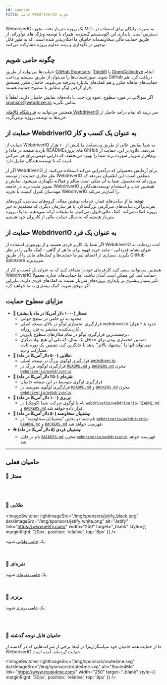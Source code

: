 ```yaml
---
id: sponsor
title: حامی WebdriverIO شوید
---
```


WebdriverIO، یک پروژه متن‌باز تحت مجوز MIT، به صورت رایگان برای استفاده در دسترس است. پایداری این اکوسیستم گسترده، همراه با توسعه ویژگی‌های نوآورانه، از طریق حمایت مالی سخاوتمندانه حامیان ما امکان‌پذیر شده است، که به طور قابل توجهی در نگهداری و رشد مداوم پروژه مشارکت می‌کنند.

## چگونه حامی شویم
حمایت‌ها می‌توانند از طریق [GitHub Sponsors](https://github.com/sponsors/webdriverio)، [Tidelift](enterprise) یا [OpenCollective](https://opencollective.com/webdriverio) انجام شوند. صورتحساب‌ها را می‌توان از طریق سیستم پرداخت GitHub دریافت کرد. هم حمایت‌های ماهانه مکرر و هم کمک‌های یک‌باره پذیرفته می‌شوند. حامیان مکرر مستحق قرار گرفتن لوگو مطابق با سطوح حمایت هستند.

اگر سوالاتی در مورد سطوح، نحوه پرداخت، یا داده‌های نمایش حامیان دارید، لطفاً با [sponsor@webdriver.io](mailto:sponsor@webdriver.io) تماس بگیرید.

همچنین می‌توانید به [فروشگاه کالاهای WebdriverIO](https://shop.webdriver.io/) سر بزنید که تمام درآمد حاصل از خریدها به توسعه پروژه برمی‌گردد.

## حمایت از WebdriverIO به عنوان یک کسب و کار
حمایت از WebdriverIO به شما نمایش عالی از طریق وب‌سایت ما (بیش از ۶۰ هزار بازدید صفحه در ماه) و README‌های پروژه GitHub می‌دهد. علاوه بر این، حمایت از نرم‌افزار متن‌باز شهرت برند شما را بهبود می‌بخشد، که دارایی مهمی برای هر شرکتی است که با توسعه‌دهندگان تعامل دارد.

اگر از WebdriverIO برای آزمایش محصولی که درآمدزایی می‌کند استفاده می‌کنید، از نظر تجاری حمایت از توسعه WebdriverIO منطقی است: این اطمینان می‌دهد که پروژه‌ای که محصول شما به آن متکی است سالم و فعالانه نگهداری می‌شود. نمایش و تصویر مثبت برند در جامعه WebdriverIO همچنین جذب و استخدام توسعه‌دهندگان و مهندسان کنترل کیفیت با تجربه WebdriverIO را آسان‌تر می‌کند.

__توجه:__ ما از سایت‌های قمار، خدمات نوشتن مقاله، گروه‌های سیاسی، گروه‌های نفرت‌پراکن، سایت‌های سرگرمی بزرگسالان، یا هر سازمان دیگری که معتقدیم به خیر پروژه کمک نمی‌کند، کمک مالی قبول نمی‌کنیم. ما تبلیغات ارائه نمی‌دهیم، ما یک پروژه متن‌باز هستیم که به دنبال حمایت مالی از کاربران خود هستیم.

## حمایت از WebdriverIO به عنوان یک فرد
اگر شما یک کاربر فردی هستید و از بهره‌وری استفاده از WebdriverIO لذت برده‌اید، به عنوان نشانه قدردانی - مانند خرید قهوه برای ما هر از گاهی - کمک مالی را در نظر بگیرید. بسیاری از اعضای تیم ما حمایت‌ها و کمک‌های مالی را از طریق GitHub Sponsors می‌پذیرند.

همچنین می‌توانید سعی کنید کارفرمای خود را متقاعد کنید که به عنوان یک کسب و کار از WebdriverIO حمایت کند. این ممکن است آسان نباشد، اما حمایت‌های تجاری معمولاً تأثیر بسیار بیشتری بر پایداری پروژه‌های متن‌باز نسبت به کمک‌های فردی دارند، بنابراین اگر موفق شوید، کمک بیشتری به ما خواهید کرد.

## مزایای سطوح حمایت

- __💎 ممتاز (۱۰۰۰ دلار آمریکا در ماه یا بیشتر):__
  - محدود به دو حامی در سطح جهانی
  - قرارگیری انحصاری لوگو در بالای صفحه اصلی webdriver.io (حدود ۲.۸ هزار بازدیدکننده منحصر به فرد روزانه).
  - برجسته‌ترین قرارگیری لوگو در تمام مکان‌های سطوح پایین‌تر.
  - تضمین انحصاری بودن برای حداقل یک سال، که طی آن هیچ نهاد دیگری نمی‌تواند آنها را "پیشنهاد بالاتر" بدهد یا جایگزین کند، تضمین یک دوره ثابت مشارکت و دید.
- __🥇 طلایی (۵۰۰ دلار آمریکا در ماه):__
  - قرارگیری لوگوی بزرگ در صفحه اصلی [webdriver.io](https://webdriver.io/)
  - قرارگیری لوگوی بزرگ در [`README.md`](https://github.com/webdriverio/webdriverio/blob/main/README.md) و [`BACKERS.md`](https://github.com/webdriverio/webdriverio/blob/main/BACKERS.md) مخزن [`webdriverio/webdriverio`](https://github.com/webdriverio/webdriverio).
- __🥈 نقره‌ای (۲۵۰ دلار آمریکا در ماه):__
  - قرارگیری لوگوی متوسط در این صفحه حامیان
  - قرارگیری لوگوی متوسط در [`README.md`](https://github.com/webdriverio/webdriverio/blob/main/README.md) و [`BACKERS.md`](https://github.com/webdriverio/webdriverio/blob/main/BACKERS.md) مخزن [`webdriverio/webdriverio`](https://github.com/webdriverio/webdriverio).
- __🥉 برنزی (۱۰۰ دلار آمریکا در ماه):__
  - نام یا لوگوی شرکت شما (کوچک) در [`webdriverio/webdriverio`](https://github.com/webdriverio/webdriverio)، [`README.md`](https://github.com/webdriverio/webdriverio/blob/main/README.md) و [`BACKERS.md`](https://github.com/webdriverio/webdriverio/blob/main/BACKERS.md) قرار داده خواهد شد.
- __🍺 پشتیبان سخاوتمند (۵۰ دلار آمریکا در ماه):__
  - نام شما در بخش "پشتیبانان سخاوتمند" در [`webdriverio/webdriverio`](https://github.com/webdriverio/webdriverio)، [`README.md`](https://github.com/webdriverio/webdriverio/blob/main/README.md) و [`BACKERS.md`](https://github.com/webdriverio/webdriverio/blob/main/BACKERS.md) فهرست خواهد شد.
- __☕️ پشتیبان فردی (۵ دلار آمریکا در ماه):__
  - نام در فایل [`BACKERS.md`](https://github.com/webdriverio/webdriverio/blob/main/BACKERS.md) مخزن [`webdriverio/webdriverio`](https://github.com/webdriverio/webdriverio) فهرست خواهد شد.

---

## حامیان فعلی

### 💎 ممتاز

<ImageSwitcher
    lightImageSrc="/img/sponsors/browserstack_black.svg"
    darkImageSrc="/img/sponsors/browserstack_white.svg"
    alt="BrowserStack"
    target="_blank"
    link="https://www.browserstack.com/automation-webdriverio"
/>

<br />
<br />

### 🥇 طلایی

<ImageSwitcher
    lightImageSrc="/img/sponsors/jetify_black.png"
    darkImageSrc="/img/sponsors/jetify_white.png"
    alt="Jetify"
    link="https://www.jetify.com/"
    width="250"
    target="_blank"
    style={{ marginRight: '20px', position: 'relative', top: '8px' }}
/>

<ImageSwitcher
    lightImageSrc="/img/sponsors/lambdatest_black.svg"
    darkImageSrc="/img/sponsors/lambdatest_white.svg"
    alt="Lambdatest"
    target="_blank"
    link="https://www.lambdatest.com/"
    width="250"
/>

یک [حامی طلایی](https://opencollective.com/webdriverio/contribute/gold-sponsor-26921/checkout?interval=month&amount=500&contributeAs=me) شوید.

<br />

### 🥈 نقره‌ای

<ImageSwitcher
    lightImageSrc="/img/sponsors/testingbot.svg"
    darkImageSrc="/img/sponsors/testingbot.svg"
    alt="TestingBot"
    link="https://testingbot.com/"
    width="150"
    target="_blank"
/>

یک [حامی نقره‌ای](https://opencollective.com/webdriverio/contribute/silver-sponsor-69223/checkout?interval=month&amount=250&contributeAs=me) شوید.

<br />

### 🥉 برنزی

<ImageSwitcher
    lightImageSrc="/img/sponsors/eslint_black.svg"
    darkImageSrc="/img/sponsors/eslint_white.svg"
    alt="Eslint"
    target="_blank"
    link="https://eslint.org/"
    width="150"
/>

<ImageSwitcher
    lightImageSrc="/img/sponsors/gridlastic.png"
    darkImageSrc="/img/sponsors/gridlastic.png"
    alt="Gridlastic"
    target="_blank"
    link="https://www.gridlastic.com/webdriverio.html"
    width="150"
/>

یک [حامی برنزی](https://opencollective.com/webdriverio/contribute/bronze-sponsor-69224/checkout?interval=month&amount=100&contributeAs=me) شوید.

<br />
<br />

### 🙇 حامیان قابل توجه گذشته

ما از حمایت همه حامیان خود سپاسگزاریم! در اینجا برخی از شرکت‌هایی که در گذشته از WebdriverIO حمایت کرده‌اند، آمده است.

<ImageSwitcher
    lightImageSrc="/img/sponsors/saucelabs_black.svg"
    darkImageSrc="/img/sponsors/saucelabs_white.svg"
    alt="Sauce Labs"
    link="https://saucelabs.com/"
    width="150"
    target="_blank"
/>

<ImageSwitcher
    lightImageSrc="/img/sponsors/route4me.svg"
    darkImageSrc="/img/sponsors/route4me.svg"
    alt="Route4Me"
    link="https://www.route4me.com/"
    width="250"
    target="_blank"
    style={{ marginRight: '20px', position: 'relative', top: '8px' }}
/>
